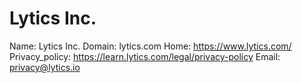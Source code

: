 
# Lytics Inc.

Name: Lytics Inc.
Domain: lytics.com
Home: https://www.lytics.com/
Privacy_policy: https://learn.lytics.com/legal/privacy-policy
Email: privacy@lytics.io
